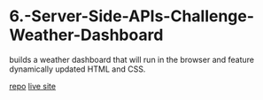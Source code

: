 # 6.-Server-Side-APIs-Challenge-Weather-Dashboard
builds a weather dashboard that will run in the browser and feature dynamically updated HTML and CSS.

[repo](https://github.com/InaWise/6.-Server-Side-APIs-Challenge-Weather-Dashboard)
[live site](https://inawise.github.io/6.-Server-Side-APIs-Challenge-Weather-Dashboard/)
